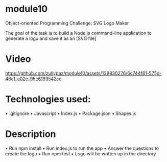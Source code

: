 # module10
Object-oriented Programming Challenge: SVG Logo Maker

The goal of the task is to build a Node.js command-line application to generate a logo and save it as an [SVG file]

# Video 

https://github.com/zullypaz/module10/assets/139830276/6c744f81-575d-46c1-a02e-95e6193542ce




# Technologies used: 
• .gitignore
• Javascript 
• Index.js
• Package.json
• Shapes.js

# Description
• Run npm install 
• Run index.js to run the app
• Answer the questions to create the logo 
• Run npm test
• Logo will be written up in the directory
